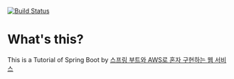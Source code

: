 [![Build Status](https://travis-ci.org/hun-a/spring-webservice.svg?branch=master)](https://travis-ci.org/hun-a/spring-webservice)

# What's this?

This is a Tutorial of Spring Boot by [스프링 부트와 AWS로 혼자 구현하는 웹 서비스](https://jojoldu.tistory.com/463)
